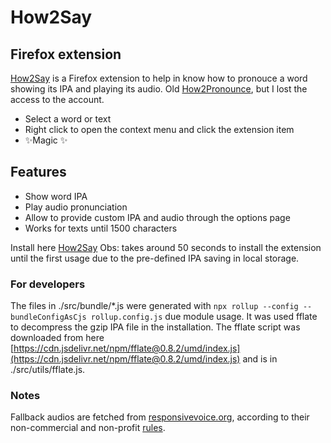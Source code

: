 # How2Say
## Firefox extension

[How2Say](https://addons.mozilla.org/en-US/firefox/addon/How2Say/) is a Firefox extension to help in know how to pronouce a word showing its IPA and playing its audio.
Old [How2Pronounce](https://addons.mozilla.org/en-US/firefox/addon/how2pronounce/), but I lost the access to the account.

- Select a word or text
- Right click to open the context menu and click the extension item
- ✨Magic ✨

## Features

- Show word IPA
- Play audio pronunciation
- Allow to provide custom IPA and audio through the options page
- Works for texts until 1500 characters

Install here [How2Say](https://addons.mozilla.org/en-US/firefox/addon/How2Say/)
Obs: takes around 50 seconds to install the extension until the first usage due to the pre-defined IPA saving in local storage.

### For developers
The files in ./src/bundle/*.js were generated with `npx rollup --config --bundleConfigAsCjs rollup.config.js` due module usage.
It was used fflate to decompress the gzip IPA file in the installation. The fflate script was downloaded from here [https://cdn.jsdelivr.net/npm/fflate@0.8.2/umd/index.js](https://cdn.jsdelivr.net/npm/fflate@0.8.2/umd/index.js) and is in ./src/utils/fflate.js.

### Notes
Fallback audios are fetched from [responsivevoice.org](https://responsivevoice.org), according to their non-commercial and non-profit [rules](https://responsivevoice.org/pricing/?utm_campaign=rvorg_link&utm_source=responsivevoice-org&utm_term=menu).
